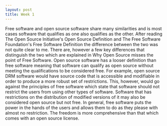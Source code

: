 ```yaml
---
layout: post
title: Week 1
---
```


Free software and open source software share many similarities and is most cases software that qualifies as one also qualifies as the other. After reading The Open Source Initiative's Open Source Definition and The Free Software Foundation's Free Software Definition the difference between the two was not quite clear to me. There are, however a few key differences that distinguish the two which are explained in Why Open Source misses the point of Free Software. Open source software has a looser definition than free software meaning that software can qualify as open source without meeting the qualifications to be considered free. For example, open source DRM software would have source code that is accessible and modifiable in order to produce a more robust set of restrictions. This, however, would go against the principles of free software which state that software should not restrict the users from using other types of software. Software that has restrictions on the distribution of modified versions of it may also be considered open source but not free. In general, free software puts the power in the hands of the users and allows them to do as they please with almost no restriction. The freedom is more comprehensive than that which comes with an open source license.
